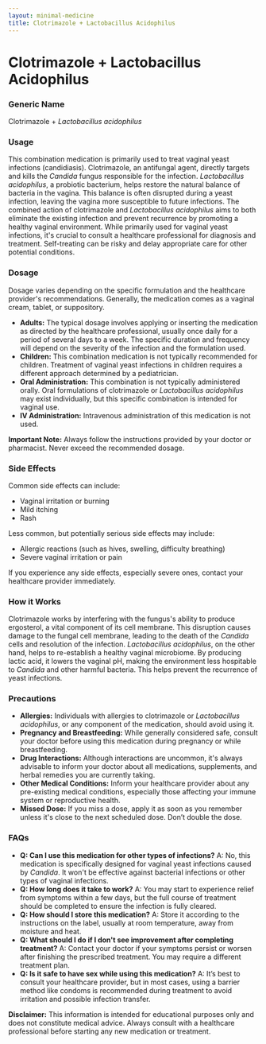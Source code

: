```yaml
---
layout: minimal-medicine
title: Clotrimazole + Lactobacillus Acidophilus
---
```


# Clotrimazole + Lactobacillus Acidophilus
### Generic Name
Clotrimazole + *Lactobacillus acidophilus*

### Usage

This combination medication is primarily used to treat vaginal yeast infections (candidiasis).  Clotrimazole, an antifungal agent, directly targets and kills the *Candida* fungus responsible for the infection.  *Lactobacillus acidophilus*, a probiotic bacterium, helps restore the natural balance of bacteria in the vagina. This balance is often disrupted during a yeast infection, leaving the vagina more susceptible to future infections.  The combined action of clotrimazole and *Lactobacillus acidophilus* aims to both eliminate the existing infection and prevent recurrence by promoting a healthy vaginal environment. While primarily used for vaginal yeast infections,  it's crucial to consult a healthcare professional for diagnosis and treatment. Self-treating can be risky and delay appropriate care for other potential conditions.

### Dosage

Dosage varies depending on the specific formulation and the healthcare provider's recommendations.  Generally, the medication comes as a vaginal cream, tablet, or suppository.  

* **Adults:** The typical dosage involves applying or inserting the medication as directed by the healthcare professional, usually once daily for a period of several days to a week. The specific duration and frequency will depend on the severity of the infection and the formulation used.
* **Children:** This combination medication is not typically recommended for children.  Treatment of vaginal yeast infections in children requires a different approach determined by a pediatrician.
* **Oral Administration:**  This combination is not typically administered orally. Oral formulations of clotrimazole or *Lactobacillus acidophilus* may exist individually, but this specific combination is intended for vaginal use.
* **IV Administration:**  Intravenous administration of this medication is not used.


**Important Note:** Always follow the instructions provided by your doctor or pharmacist.  Never exceed the recommended dosage.

### Side Effects

Common side effects can include:

* Vaginal irritation or burning
* Mild itching
* Rash

Less common, but potentially serious side effects may include:

* Allergic reactions (such as hives, swelling, difficulty breathing)
* Severe vaginal irritation or pain

If you experience any side effects, especially severe ones, contact your healthcare provider immediately.

### How it Works

Clotrimazole works by interfering with the fungus's ability to produce ergosterol, a vital component of its cell membrane.  This disruption causes damage to the fungal cell membrane, leading to the death of the *Candida* cells and resolution of the infection.  *Lactobacillus acidophilus*, on the other hand, helps to re-establish a healthy vaginal microbiome. By producing lactic acid, it lowers the vaginal pH, making the environment less hospitable to *Candida* and other harmful bacteria.  This helps prevent the recurrence of yeast infections.


### Precautions

* **Allergies:**  Individuals with allergies to clotrimazole or *Lactobacillus acidophilus*, or any component of the medication, should avoid using it.
* **Pregnancy and Breastfeeding:** While generally considered safe, consult your doctor before using this medication during pregnancy or while breastfeeding.
* **Drug Interactions:** Although interactions are uncommon, it's always advisable to inform your doctor about all medications, supplements, and herbal remedies you are currently taking.
* **Other Medical Conditions:**  Inform your healthcare provider about any pre-existing medical conditions, especially those affecting your immune system or reproductive health.
* **Missed Dose:** If you miss a dose, apply it as soon as you remember unless it's close to the next scheduled dose. Don’t double the dose.


### FAQs

* **Q: Can I use this medication for other types of infections?** A: No, this medication is specifically designed for vaginal yeast infections caused by *Candida*. It won't be effective against bacterial infections or other types of vaginal infections.
* **Q: How long does it take to work?** A: You may start to experience relief from symptoms within a few days, but the full course of treatment should be completed to ensure the infection is fully cleared.
* **Q: How should I store this medication?** A: Store it according to the instructions on the label, usually at room temperature, away from moisture and heat.
* **Q: What should I do if I don't see improvement after completing treatment?** A: Contact your doctor if your symptoms persist or worsen after finishing the prescribed treatment.  You may require a different treatment plan.
* **Q:  Is it safe to have sex while using this medication?** A: It’s best to consult your healthcare provider, but in most cases, using a barrier method like condoms is recommended during treatment to avoid irritation and possible infection transfer.


**Disclaimer:** This information is intended for educational purposes only and does not constitute medical advice. Always consult with a healthcare professional before starting any new medication or treatment.
